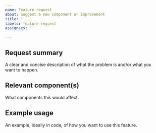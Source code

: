 ```yaml
---
name: Feature request
about: Suggest a new component or improvement
title: ''
labels: feature request
assignees: ''

---
```


## Request summary
A clear and concise description of what the problem is and/or what you want to happen.

## Relevant component(s)
What components this would affect.

## Example usage
An example, ideally in code, of how you want to use this feature.
